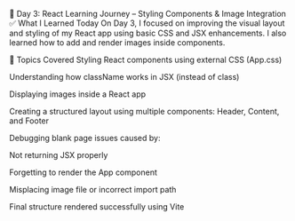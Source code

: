 🚀 Day 3: React Learning Journey – Styling Components & Image Integration
✅ What I Learned Today
On Day 3, I focused on improving the visual layout and styling of my React app using basic CSS and JSX enhancements. I also learned how to add and render images inside components.

🧠 Topics Covered
Styling React components using external CSS (App.css)

Understanding how className works in JSX (instead of class)

Displaying images inside a React app

Creating a structured layout using multiple components: Header, Content, and Footer

Debugging blank page issues caused by:

Not returning JSX properly

Forgetting to render the App component

Misplacing image file or incorrect import path

Final structure rendered successfully using Vite
